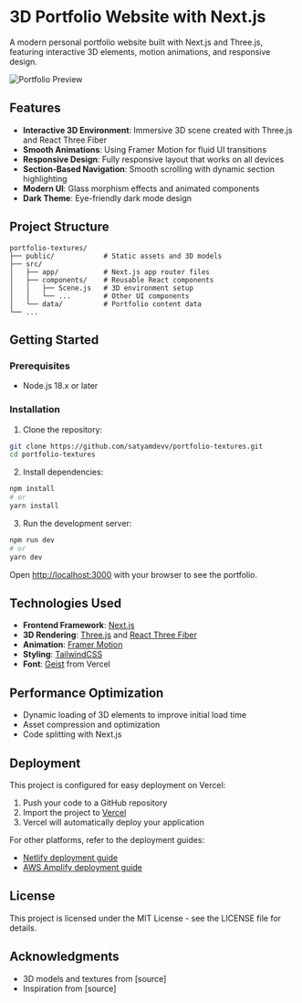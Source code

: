 # 3D Portfolio Website with Next.js

A modern personal portfolio website built with Next.js and Three.js, featuring interactive 3D elements, motion animations, and responsive design.

![Portfolio Preview](https://portfolio-templete-threejs.vercel.app/)

## Features

- **Interactive 3D Environment**: Immersive 3D scene created with Three.js and React Three Fiber
- **Smooth Animations**: Using Framer Motion for fluid UI transitions
- **Responsive Design**: Fully responsive layout that works on all devices
- **Section-Based Navigation**: Smooth scrolling with dynamic section highlighting
- **Modern UI**: Glass morphism effects and animated components
- **Dark Theme**: Eye-friendly dark mode design

## Project Structure

```
portfolio-textures/
├── public/            # Static assets and 3D models
├── src/
│   ├── app/           # Next.js app router files
│   ├── components/    # Reusable React components
│   │   ├── Scene.js   # 3D environment setup
│   │   └── ...        # Other UI components
│   └── data/          # Portfolio content data
└── ...
```

## Getting Started

### Prerequisites

- Node.js 18.x or later

### Installation

1. Clone the repository:

```bash
git clone https://github.com/satyamdevv/portfolio-textures.git
cd portfolio-textures
```

2. Install dependencies:

```bash
npm install
# or
yarn install
```

3. Run the development server:

```bash
npm run dev
# or
yarn dev
```

Open [http://localhost:3000](http://localhost:3000) with your browser to see the portfolio.

## Technologies Used

- **Frontend Framework**: [Next.js](https://nextjs.org/)
- **3D Rendering**: [Three.js](https://threejs.org/) and [React Three Fiber](https://docs.pmnd.rs/react-three-fiber/)
- **Animation**: [Framer Motion](https://www.framer.com/motion/)
- **Styling**: [TailwindCSS](https://tailwindcss.com/)
- **Font**: [Geist](https://vercel.com/font) from Vercel

## Performance Optimization

- Dynamic loading of 3D elements to improve initial load time
- Asset compression and optimization
- Code splitting with Next.js

## Deployment

This project is configured for easy deployment on Vercel:

1. Push your code to a GitHub repository
2. Import the project to [Vercel](https://vercel.com/import)
3. Vercel will automatically deploy your application

For other platforms, refer to the deployment guides:
- [Netlify deployment guide](https://docs.netlify.com/integrations/frameworks/next-js/)
- [AWS Amplify deployment guide](https://docs.amplify.aws/guides/hosting/nextjs/q/platform/js/)

## License

This project is licensed under the MIT License - see the LICENSE file for details.

## Acknowledgments

- 3D models and textures from [source]
- Inspiration from [source]
